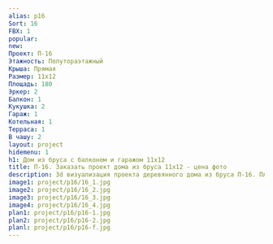 ```yaml
---
alias: p16
Sort: 16
FBX: 1
popular: 
new: 
Проект: П-16
Этажность: Полутораэтажный
Крыша: Прямая
Размер: 11х12
Площадь: 180
Эркер: 2
Балкон: 1
Кукушка: 2
Гараж: 1
Котельная: 1
Терраса: 1
В чашу: 2
layout: project
hidemenu: 1
h1: Дом из бруса с балконом и гаражом 11х12
title: П-16. Заказать проект дома из бруса 11х12 - цена фото
description: 3d визуализация проекта деревянного дома из бруса П-16. Площадь 180 м2, размер 11х12. Вы можете внести любые изменения в проект.
image1: project/p16/16_1.jpg
image2: project/p16/16_2.jpg
image3: project/p16/16_3.jpg
image4: project/p16/16_4.jpg
plan1: project/p16/p16-1.jpg
plan2: project/p16/p16-2.jpg
planl: project/p16/p16-f.jpg
---
```

